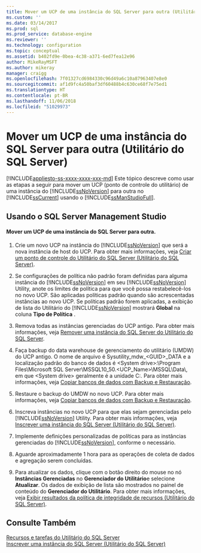 ```yaml
---
title: Mover um UCP de uma instância do SQL Server para outra (Utilitário do SQL Server) | Microsoft Docs
ms.custom: ''
ms.date: 03/14/2017
ms.prod: sql
ms.prod_service: database-engine
ms.reviewer: ''
ms.technology: configuration
ms.topic: conceptual
ms.assetid: b402fd9e-0bea-4c38-a371-6ed7fea12e96
author: MikeRayMSFT
ms.author: mikeray
manager: craigg
ms.openlocfilehash: 7f01327cd6984330c96d49a6c10a87963407e8e0
ms.sourcegitcommit: af1d9fc4a50baf3df60488b4c630ce68f7e75ed1
ms.translationtype: HT
ms.contentlocale: pt-BR
ms.lasthandoff: 11/06/2018
ms.locfileid: "51029973"
---
```

# <a name="move-a-ucp-from-one-instance-of-sql-server-to-another-sql-server-utility"></a>Mover um UCP de uma instância do SQL Server para outra (Utilitário do SQL Server)
[!INCLUDE[appliesto-ss-xxxx-xxxx-xxx-md](../../includes/appliesto-ss-xxxx-xxxx-xxx-md.md)]
  Este tópico descreve como usar as etapas a seguir para mover um UCP (ponto de controle do utilitário) de uma instância do [!INCLUDE[ssNoVersion](../../includes/ssnoversion-md.md)] para outra no [!INCLUDE[ssCurrent](../../includes/sscurrent-md.md)] usando o [!INCLUDE[ssManStudioFull](../../includes/ssmanstudiofull-md.md)].  
  
##  <a name="SSMSProcedure"></a> Usando o SQL Server Management Studio  
  
#### <a name="move-a-ucp-from-one-instance-of-sql-server-to-another"></a>Mover um UCP de uma instância do SQL Server para outra.  
  
1.  Crie um novo UCP na instância do [!INCLUDE[ssNoVersion](../../includes/ssnoversion-md.md)] que será a nova instância de host do UCP. Para obter mais informações, veja [Criar um ponto de controle do Utilitário do SQL Server &#40;Utilitário do SQL Server&#41;](../../relational-databases/manage/create-a-sql-server-utility-control-point-sql-server-utility.md).  
  
2.  Se configurações de política não padrão foram definidas para alguma instância do [!INCLUDE[ssNoVersion](../../includes/ssnoversion-md.md)] em seu [!INCLUDE[ssNoVersion](../../includes/ssnoversion-md.md)] Utility, anote os limites de política para que você possa restabelecê-los no novo UCP. São aplicadas políticas padrão quando são acrescentadas instâncias ao novo UCP. Se políticas padrão forem aplicadas, a exibição de lista do Utilitário do [!INCLUDE[ssNoVersion](../../includes/ssnoversion-md.md)] mostrará **Global** na coluna **Tipo de Política** .  
  
3.  Remova todas as instâncias gerenciadas do UCP antigo. Para obter mais informações, veja [Remover uma instância do SQL Server do Utilitário do SQL Server](../../relational-databases/manage/remove-an-instance-of-sql-server-from-the-sql-server-utility.md).  
  
4.  Faça backup do data warehouse de gerenciamento do utilitário (UMDW) do UCP antigo. O nome de arquivo é Sysutility_mdw_\<GUID>_DATA e a localização padrão do banco de dados é \<System drive>:\Program Files\Microsoft SQL Server\MSSQL10_50.<UCP_Name>\MSSQL\Data\\, em que \<System drive> geralmente é a unidade C:\. Para obter mais informações, veja [Copiar bancos de dados com Backup e Restauração](../../relational-databases/databases/copy-databases-with-backup-and-restore.md).  
  
5.  Restaure o backup do UMDW no novo UCP. Para obter mais informações, veja [Copiar bancos de dados com Backup e Restauração](../../relational-databases/databases/copy-databases-with-backup-and-restore.md).  
  
6.  Inscreva instâncias no novo UCP para que elas sejam gerenciadas pelo [!INCLUDE[ssNoVersion](../../includes/ssnoversion-md.md)] Utility. Para obter mais informações, veja [Inscrever uma instância do SQL Server &#40;Utilitário do SQL Server&#41;](../../relational-databases/manage/enroll-an-instance-of-sql-server-sql-server-utility.md).  
  
7.  Implemente definições personalizadas de políticas para as instâncias gerenciadas do [!INCLUDE[ssNoVersion](../../includes/ssnoversion-md.md)], conforme o necessário.  
  
8.  Aguarde aproximadamente 1 hora para as operações de coleta de dados e agregação serem concluídas.  
  
9. Para atualizar os dados, clique com o botão direito do mouse no nó **Instâncias Gerenciadas** no **Gerenciador do Utilitário**e selecione **Atualizar**. Os dados de exibição de lista são mostrados no painel de conteúdo do **Gerenciador do Utilitário**. Para obter mais informações, veja [Exibir resultados da política de integridade de recursos &#40;Utilitário do SQL Server&#41;](../../relational-databases/manage/view-resource-health-policy-results-sql-server-utility.md).  
  
## <a name="see-also"></a>Consulte Também  
 [Recursos e tarefas do Utilitário do SQL Server](../../relational-databases/manage/sql-server-utility-features-and-tasks.md)   
 [Inscrever uma instância do SQL Server &#40;Utilitário do SQL Server&#41;](../../relational-databases/manage/enroll-an-instance-of-sql-server-sql-server-utility.md)  
  
  
